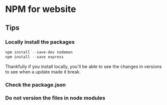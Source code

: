 # NPM for website

## Tips

### Locally install the packages

```powershell
npm install --save-dev nodemon
npm install --save express
```

Thankfully if you install locally, you'll be able to see the changes in versions to see when a update made it break.

### Check the package.json

### Do not version the files in node modules
